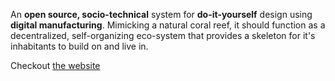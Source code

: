 An __open source, socio-technical__ system for __do-it-yourself__ design using __digital manufacturing__. Mimicking a natural coral reef, it should function as a decentralized, self-organizing eco-system that provides a skeleton for it's inhabitants to build on and live in.

Checkout [the website](http://coralreef.wolkenmachine.nl)